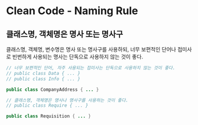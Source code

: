 # Clean Code - Naming Rule
## 클래스명, 객체명은 명사 또는 명사구

클래스명, 객체명, 변수명은 명사 또는 명사구를 사용하되, 너무 보편적인 단어나 접미사로 빈번하게 사용되는 명사는 단독으로 사용하지 않는 것이 좋다.

``` Java
// 너무 보편적인 단어, 자주 사용되는 접미사는 단독으로 사용하지 않는 것이 좋다.
// public class Data { ... }
// public class Info { ... }

public class CompanyAddress { ... }

// 클래스명, 객체명은 명사나 명사구를 사용하는 것이 좋다.
// public class Require { ... }

public class Requisition { ... }
```

